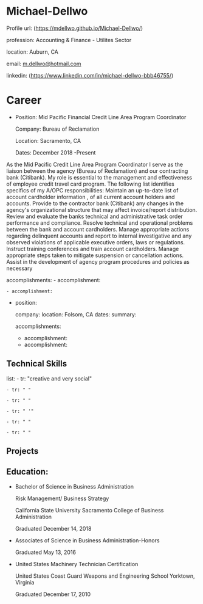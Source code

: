 # Michael-Dellwo
Profile
url: (https://mdellwo.github.io/Michael-Dellwo/)



  
  
  
  profession: Accounting & Finance - Utilites Sector    
  
  location: Auburn, CA
  
  email: m.dellwo@hotmail.com
  
  
  
 
  linkedin: (https://www.linkedin.com/in/michael-dellwo-bbb46755/)
  
  

# Career

 - Position: Mid Pacific Financial Credit Line Area Program Coordinator 
 
   Company: Bureau of Reclamation 
   
   Location: Sacramento, CA
   
   Dates: December 2018 -Present 
   
As the Mid Pacific Credit Line Area Program Coordinator I serve as the liaison between the agency (Bureau of Reclamation) and our contracting bank (Citibank). My role is essential to the management and effectiveness of employee credit travel card program. The following list identifies specifics of my A/OPC responsibilities: Maintain an up-to-date list of account cardholder information , of all current account holders and accounts. Provide to the contractor bank (Citibank) any changes in the agency's organizational structure that may affect invoice/report distribution. Review and evaluate the banks technical and administrative task order performance and compliance. Resolve technical and operational problems between the bank and account cardholders. Manage appropriate actions regarding delinquent accounts and report to internal investigative and any observed violations of applicable executive orders, laws or regulations. Instruct training conferences and train account cardholders. Manage appropriate steps taken to mitigate suspension or cancellation actions. Assist in the development of agency program procedures and policies as necessary
   
   accomplishments:
    - accomplishment: 
    
    - accomplishment: 
    
 - position: 
 
   company: 
   location: Folsom, CA
   dates: 
   summary: 
   
   accomplishments:
    - accomplishment: 
    - accomplishment: 

## Technical Skills
  list:
    - tr: "creative and very social"
    
    - tr: " "
    
    - tr: " "
    
    - tr: " '"
    
    - tr: " "
    
    - tr: " "
    
    

## Projects
   

## Education:

  - Bachelor of Science in Business Administration 
  
    Risk Management/ Business Strategy  
    
    California State University Sacramento College of Business Administration
    
    Graduated December 14, 2018 
    
  - Associates of Science in Business Administration-Honors
  
    Graduated May 13, 2016 
  
  - United States Machinery Technician Certification 
  
    United States Coast Guard Weapons and Engineering School Yorktown, Virginia 
    
    Graduated December 17, 2010
     
